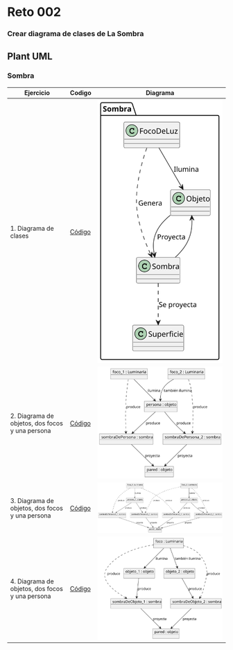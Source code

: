 # Reto 002

### Crear diagrama de clases de La Sombra

## **Plant UML**

### Sombra

|Ejercicio|Codigo|Diagrama|
|-|-|:-:|
|1. Diagrama de clases| [Código](/entregas/garciaDiego/Reto002/Sombra.puml) |![](/entregas/garciaDiego/Imagenes/Sombra.svg)
|2. Diagrama de objetos, dos focos y una persona|[Código](/entregas/garciaDiego/Reto002/Sombra2.puml)|![](/entregas/garciaDiego/Imagenes/Sombra2.svg)
|3. Diagrama de objetos, dos focos y una persona|[Código](/entregas/garciaDiego/Reto002/Sombra3.puml)|![](/entregas/garciaDiego/Imagenes/Sombra3.svg)
|4. Diagrama de objetos, dos focos y una persona|[Código](/entregas/garciaDiego/Reto002/Sombra4.puml)|![](/entregas/garciaDiego/Imagenes/Sombra4.svg)



